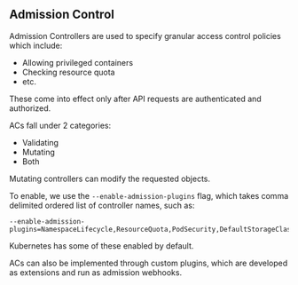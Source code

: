 ## Admission Control

Admission Controllers are used to specify granular access control policies which include:

- Allowing privileged containers
- Checking resource quota
- etc.

These come into effect only after API requests are authenticated and authorized.

ACs fall under 2 categories:

- Validating
- Mutating
- Both

Mutating controllers can modify the requested objects.

To enable, we use the `--enable-admission-plugins` flag, which takes comma delimited ordered list of controller names, such as:

```
--enable-admission-plugins=NamespaceLifecycle,ResourceQuota,PodSecurity,DefaultStorageClass
```

Kubernetes has some of these enabled by default.

ACs can also be implemented through custom plugins, which are developed as extensions and run as admission webhooks.
